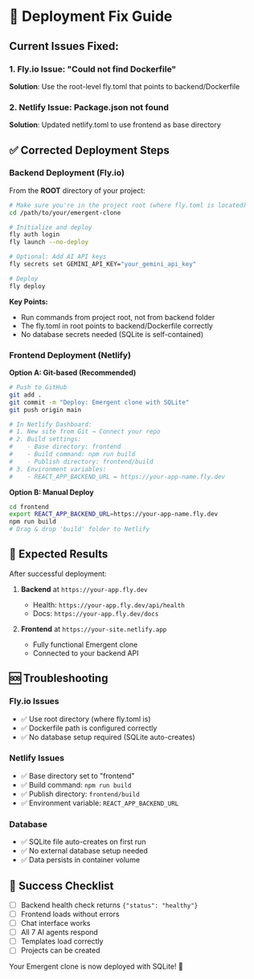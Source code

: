 # 🚀 Deployment Fix Guide

## Current Issues Fixed:

### 1. Fly.io Issue: "Could not find Dockerfile"
**Solution**: Use the root-level fly.toml that points to backend/Dockerfile

### 2. Netlify Issue: Package.json not found
**Solution**: Updated netlify.toml to use frontend as base directory

## ✅ Corrected Deployment Steps

### Backend Deployment (Fly.io)

From the **ROOT** directory of your project:

```bash
# Make sure you're in the project root (where fly.toml is located)
cd /path/to/your/emergent-clone

# Initialize and deploy
fly auth login
fly launch --no-deploy

# Optional: Add AI API keys
fly secrets set GEMINI_API_KEY="your_gemini_api_key"

# Deploy
fly deploy
```

**Key Points:**
- Run commands from project root, not from backend folder
- The fly.toml in root points to backend/Dockerfile correctly
- No database secrets needed (SQLite is self-contained)

### Frontend Deployment (Netlify)

**Option A: Git-based (Recommended)**
```bash
# Push to GitHub
git add .
git commit -m "Deploy: Emergent clone with SQLite"
git push origin main

# In Netlify Dashboard:
# 1. New site from Git → Connect your repo
# 2. Build settings:
#    - Base directory: frontend
#    - Build command: npm run build
#    - Publish directory: frontend/build
# 3. Environment variables:
#    - REACT_APP_BACKEND_URL = https://your-app-name.fly.dev
```

**Option B: Manual Deploy**
```bash
cd frontend
export REACT_APP_BACKEND_URL=https://your-app-name.fly.dev
npm run build
# Drag & drop 'build' folder to Netlify
```

## 🎯 Expected Results

After successful deployment:

1. **Backend** at `https://your-app.fly.dev`
   - Health: `https://your-app.fly.dev/api/health`
   - Docs: `https://your-app.fly.dev/docs`

2. **Frontend** at `https://your-site.netlify.app`
   - Fully functional Emergent clone
   - Connected to your backend API

## 🆘 Troubleshooting

### Fly.io Issues
- ✅ Use root directory (where fly.toml is)
- ✅ Dockerfile path is configured correctly
- ✅ No database setup required (SQLite auto-creates)

### Netlify Issues  
- ✅ Base directory set to "frontend"
- ✅ Build command: `npm run build`
- ✅ Publish directory: `frontend/build`
- ✅ Environment variable: `REACT_APP_BACKEND_URL`

### Database
- ✅ SQLite file auto-creates on first run
- ✅ No external database setup needed
- ✅ Data persists in container volume

## 🎉 Success Checklist

- [ ] Backend health check returns `{"status": "healthy"}`
- [ ] Frontend loads without errors
- [ ] Chat interface works
- [ ] All 7 AI agents respond
- [ ] Templates load correctly
- [ ] Projects can be created

Your Emergent clone is now deployed with SQLite! 🚀
